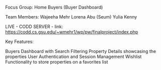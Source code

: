 Focus Group:
Home Buyers (Buyer Dashboard)

Team Members:
Wajeeha Mehr
Lorena 
Abu (Seum)
Yulia
Kenny

LIVE - CODD SERVER - link: https://codd.cs.gsu.edu/~wmehr1/wp/pw/finalproject/index.php

Key Features:

Buyers Dashboard with Search Filtering
Property Details showcasing the properties
User Authentication and Session Management
Wishlist Functionality to store properties on a favorites list
